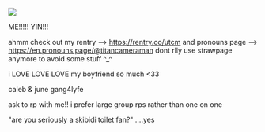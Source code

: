 ![](https://komarev.com/ghpvc/?username=your-github-username&style=flat-plastic)

ME!!!!! YIN!!!

ahmm check out my rentry --> https://rentry.co/utcm and pronouns page --> https://en.pronouns.page/@titancameraman dont rlly use strawpage anymore to avoid some stuff ^_^

i LOVE LOVE LOVE my boyfriend so much <33

caleb & june gang4lyfe


ask to rp with me!! i prefer large group rps rather than one on one

"are you seriously a skibidi toilet fan?"
....yes
